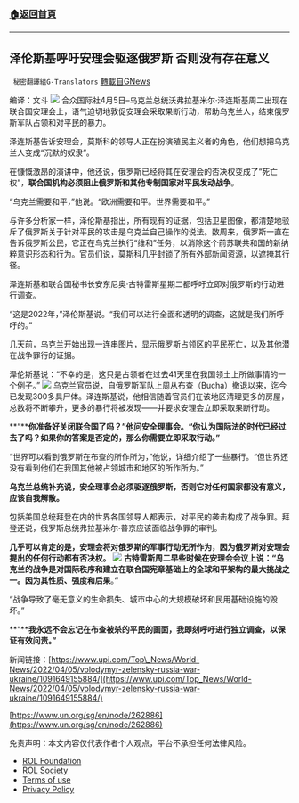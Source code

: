 ###  [:house:返回首頁](https://github.com/ourhimalayas/txt)
---


## 泽伦斯基呼吁安理会驱逐俄罗斯 否则没有存在意义
` 秘密翻譯組G-Translators` [轉載自GNews](https://gnews.org/zh-hans/2297633/)

编译：文斗
![](https://assets.gnews.org/wp-content/uploads/2022/04/2-45.jpg)
合众国际社4月5日–乌克兰总统沃弗拉基米尔·泽连斯基周二出现在联合国安理会上，语气迫切地敦促安理会采取果断行动，帮助乌克兰人，结束俄罗斯军队占领和对平民的暴力。

泽连斯基告诉安理会，莫斯科的领导人正在扮演殖民主义者的角色，他们想把乌克兰人变成“沉默的奴隶”。

在慷慨激昂的演讲中，他还说，俄罗斯已经将其在安理会的否决权变成了“死亡权”，**联合国机构必须阻止俄罗斯和其他专制国家对平民发动战争**。

“乌克兰需要和平，”他说。“欧洲需要和平。世界需要和平。”

与许多分析家一样，泽伦斯基指出，所有现有的证据，包括卫星图像，都清楚地驳斥了俄罗斯关于针对平民的攻击是乌克兰自己操作的说法。数周来，俄罗斯一直在告诉俄罗斯公民，它正在乌克兰执行“维和”任务，以消除这个前苏联共和国的新纳粹意识形态和行为。官员们说，莫斯科几乎封锁了所有外部新闻资源，以遮掩其行径。

泽连斯基和联合国秘书长安东尼奥·古特雷斯星期二都呼吁立即对俄罗斯的行动进行调查。

“这是2022年，”泽伦斯基说。“我们可以进行全面和透明的调查，这就是我们所呼吁的。”

几天前，乌克兰开始出现一连串图片，显示俄罗斯占领区的平民死亡，以及其他潜在战争罪行的证据。

泽伦斯基说：“不幸的是，这只是占领者在过去41天里在我国领土上所做事情的一个例子。”
![](https://assets.gnews.org/wp-content/uploads/2022/04/3-38.jpg)
乌克兰官员说，自俄罗斯军队上周从布查（Bucha）撤退以来，迄今已发现300多具尸体。泽连斯基说，他相信随着官员们在该地区清理更多的房屋，总数将不断攀升，更多的暴行将被发现——并要求安理会立即采取果断行动。

**“****你准备好关闭联合国了吗？”他问安全理事会。“你认为国际法的时代已经过去了吗？如果你的答案是否定的，那么你需要立即采取行动。”**

“世界可以看到俄罗斯在布查的所作所为，”他说，详细介绍了一些暴行。“但世界还没有看到他们在我国其他被占领城市和地区的所作所为。”

**乌克兰总统补充说，安全理事会必须驱逐俄罗斯，否则它对任何国家都没有意义，应该自我解散。**

包括美国总统拜登在内的世界各国领导人都表示，对平民的袭击构成了战争罪。拜登还说，俄罗斯总统弗拉基米尔·普京应该面临战争罪的审判。

**几乎可以肯定的是，安理会将对俄罗斯的军事行动无所作为，因为俄罗斯对安理会提出的任何行动都有否决权。**
![](https://assets.gnews.org/wp-content/uploads/2022/04/4-43.jpg)
**古特雷斯周二早些时候在安理会会议上说：“乌克兰的战争是对国际秩序和建立在联合国宪章基础上的全球和平架构的最大挑战之一。因为其性质、强度和后果**。**”**

“战争导致了毫无意义的生命损失、城市中心的大规模破坏和民用基础设施的毁坏。”

**“****我永远不会忘记在布查被杀的平民的画面，我即刻呼吁进行独立调查，以保证有效问责。”**

新闻链接：[https://www.upi.com/Top\_News/World-News/2022/04/05/volodymyr-zelensky-russia-war-ukraine/1091649155884/](https://www.upi.com/Top_News/World-News/2022/04/05/volodymyr-zelensky-russia-war-ukraine/1091649155884/)

[https://www.un.org/sg/en/node/262886](https://www.un.org/sg/en/node/262886)

 

免责声明：本文内容仅代表作者个人观点，平台不承担任何法律风险。

- [ROL Foundation](https://rolfoundation.org/)
- [ROL Society](https://rolsociety.org/)
- [Terms of use](https://gnews.org/terms-of-use-3/)
- [Privacy Policy](https://gnews.org/privacy-policy/)
